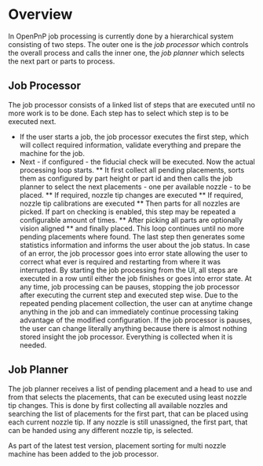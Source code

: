 # Overview
In OpenPnP job processing is currently done by a hierarchical system consisting of two steps. The outer one is the _job processor_ which controls the overall process and calls the inner one, the _job planner_ which selects the next part or parts to process.

## Job Processor
The job processor consists of a linked list of steps that are executed until no more work is to be done. Each step has to select which step is to be executed next. 
* If the user starts a job, the job processor executes the first step, which will collect required information, validate everything and prepare the machine for the job. 
* Next - if configured - the fiducial check will be executed. 
Now the actual processing loop starts. 
** It first collect all pending placements, sorts them as configured by part height or part id and then calls the job planner to select the next placements - one per available nozzle - to be placed.
** If required, nozzle tip changes are executed
** If required, nozzle tip calibrations are executed
** Then parts for all nozzles are picked. If part on checking is enabled, this step may be repeated a configurable amount of times.
** After picking all parts are optionally vision aligned
** and finally placed.
This loop continues until no more pending placements where found.
The last step then generates some statistics information and informs the user about the job status.
In case of an error, the job processor goes into error state allowing the user to correct what ever is required and restarting from where it was interrupted.
By starting the job processing from the UI, all steps are executed in a row until either the job finishes or goes into error state. At any time, job processing can be pauses, stopping the job processor after executing the current step and executed step wise.
Due to the repeated pending placement collection, the user can at anytime change anything in the job and can immediately continue processing taking advantage of the modified configuration. If the job processor is pauses, the user can change literally anything because there is almost nothing stored insight the job processor. Everything is collected when it is needed.

## Job Planner
The job planner receives a list of pending placement and a head to use and from that selects the placements, that can be executed using least nozzle tip changes. This is done by first collecting all available nozzles and searching the list of placements for the first part, that can be placed using each current nozzle tip. If any nozzle is still unassigned, the first part, that can be handed using any different nozzle tip, is selected.
 

As part of the latest test version, placement sorting for multi nozzle machine has been added to the job processor.
